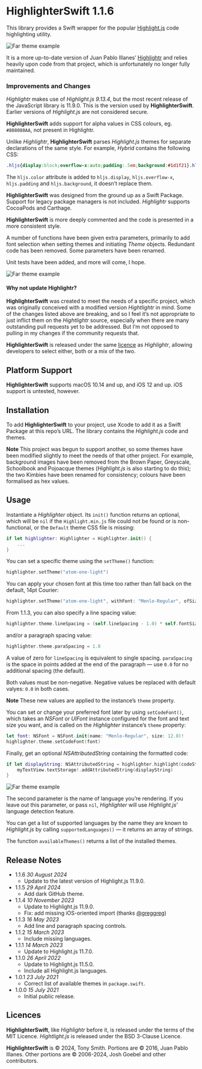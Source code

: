 # HighlighterSwift 1.1.6

This library provides a Swift wrapper for the popular [Highlight.js](https://highlightjs.org/) code highlighting utility.

![Far theme example](Images/atom-one-dark.png)

It is a more up-to-date version of Juan Pablo Illanes’ [Highlightr](https://github.com/raspu/Highlightr) and relies heavily upon code from that project, which is unfortunately no longer fully maintained.

### Improvements and Changes

*Highlightr* makes use of *Highlight.js 9.13.4*, but the most recent release of the JavaScript library is 11.9.0. This is the version used by **HighlighterSwift**. Earlier versions of *Highlight.js* are not considered secure.

**HighlighterSwift** adds support for alpha values in CSS colours, eg. `#808080AA`, not present in Highlightr.

Unlike *Highlightr*, **HighlighterSwift** parses *Highlight.js* themes for separate declarations of the same style. For example, *Hybrid* contains the following CSS:

```css
.hljs{display:block;overflow-x:auto;padding:.5em;background:#1d1f21}.hljs span::selection,.hljs::selection{background:#373b41}.hljs{color:#c5c8c6}
```

The `hljs.color` attribute is added to `hljs.display`, `hljs.overflow-x`, `hljs.padding` and `hljs.background`, it doesn’t replace them.

**HighlighterSwift** was designed from the ground up as a Swift Package. Support for legacy package managers is not included. *Highlightr* supports CocoaPods and Carthage.

**HighlighterSwift** is more deeply commented and the code is presented in a more consistent style.

A number of functions have been given extra parameters, primarily to add font selection when setting themes and initiating *Theme* objects. Redundant code has been removed. Some parameters have been renamed.

Unit tests have been added, and more will come, I hope.

![Far theme example](Images/far.png)

#### Why not update Highlightr?

**HighlighterSwift** was created to meet the needs of a specific project, which was originally conceived with a modified version *Hightlightr* in mind. Some of the changes listed above are breaking, and so I feel it’s not appropriate to just inflict them on the *Hightlightr* source, especially when there are many outstanding pull requests yet to be addressed. But I’m not opposed to pulling in my changes if the community requests that.

**HighlighterSwift** is released under the same [licence](#licence) as *Highlightr*, allowing developers to select either, both or a mix of the two.

## Platform Support

**HighlighterSwift** supports macOS 10.14 and up, and iOS 12 and up. iOS support is untested, however.

## Installation

To add **HighlighterSwift** to your project, use Xcode to add it as a Swift Package at this repo’s URL. The library contains the *Highlight.js* code and themes.

**Note** This project was begun to support another, so some themes have been modified slightly to meet the needs of that other project. For example, background images have been removed from the Brown Paper, Greyscale, Schoolbook and Pojoacque themes (*Highlight.js* is also starting to do this); the two Kimbies have been renamed for consistency; colours have been formalised as hex values.

## Usage

Instantiate a *Highlighter* object. Its `init()` function returns an optional, which will be `nil` if the `Highlight.min.js` file could not be found or is non-functional, or the `Default` theme CSS file is missing:

```swift
if let highlighter: Highlighter = Highlighter.init() {
    ...
}
```

You can set a specific theme using the `setTheme()` function:

```swift
highlighter.setTheme("atom-one-light")
```

You can apply your chosen font at this time too rather than fall back on the default, 14pt Courier:

```swift
highlighter.setTheme("atom-one-light", withFont: "Menlo-Regular", ofSize: 16.0)
```

From 1.1.3, you can also specify a line spacing value:

```swift
highlighter.theme.lineSpacing = (self.lineSpacing - 1.0) * self.fontSize
```

and/or a paragraph spacing value:

```swift
highlighter.theme.paraSpacing = 1.0
```

A value of zero for `lineSpacing` is equivalent to single spacing. `paraSpacing` is the space in points added at the end of the paragraph — use `0.0` for no additional spacing (the default).

Both values must be non-negative. Negative values be replaced with default valyes: `0.0` in both cases.

**Note** These new values are applied to the instance’s `theme` property.

You can set or change your preferred font later by using `setCodeFont()`, which takes an *NSFont* or *UIFont* instance configured for the font and text size you want, and is called on the *Highlighter* instance’s `theme` property:

```swift
let font: NSFont = NSFont.init(name: "Menlo-Regular", size: 12.0)!
highlighter.theme.setCodeFont(font)
```

Finally, get an optional *NSAttributedString* containing the formatted code:

```swift
if let displayString: NSAttributedString = highlighter.highlight(codeString, as: "swift") {
    myTextView.textStorage!.addAttributedString(displayString)
}
```

![Far theme example](Images/github-gist.png)

The second parameter is the name of language you’re rendering. If you leave out this parameter, or pass `nil`, *Highlighter* will use *Highlight.js*’ language detection feature.

You can get a list of supported languages by the name they are known to *Highlight.js* by calling `supportedLanguages()` — it returns an array of strings.

The function `availableThemes()` returns a list of the installed themes.

## Release Notes

- 1.1.6 *30 August 2024*
    - Update to the latest version of Highlight.js 11.9.0.
- 1.1.5 *29 April 2024*
    - Add dark GitHub theme.
- 1.1.4 *10 November 2023*
    - Update to Highlight.js 11.9.0.
    - Fix: add missing iOS-oriented import (thanks [@greggreg](https://github.com/gregggreg))
- 1.1.3 *16 May 2023*
    - Add line and paragraph spacing controls.
- 1.1.2 *15 March 2023*
    - Include missing languages.
- 1.1.1 *14 March 2023*
    - Update to Highlight.js 11.7.0.
- 1.1.0 *26 April 2022*
    - Update to Highlight.js 11.5.0.
    - Include all Highlight.js languages.
- 1.0.1 *23 July 2021*
    - Correct list of available themes in `package.swift`.
- 1.0.0 *15 July 2021*
    - Initial public release.

## Licences

**HighlighterSwift**, like *Highlightr* before it, is released under the terms of the MIT Licence. *Hightlight.js* is released under the BSD 3-Clause Licence.

**HighlighterSwift** is &copy; 2024, Tony Smith. Portions are &copy; 2016, Juan Pablo Illanes. Other portions are &copy; 2006-2024, Josh Goebel and other contributors.
